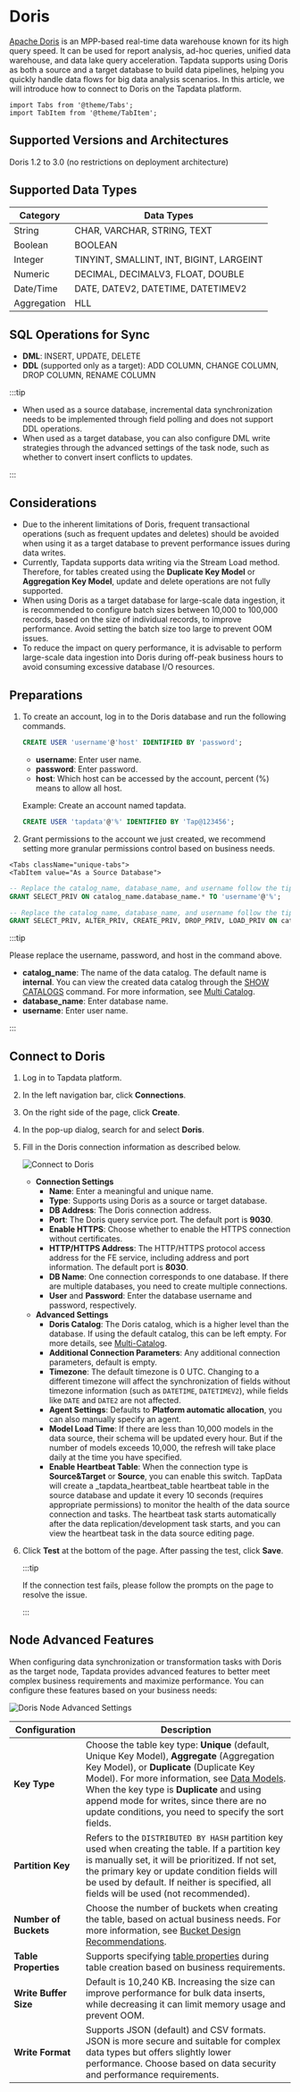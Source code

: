 # Doris

[Apache Doris](https://doris.apache.org/) is an MPP-based real-time data warehouse known for its high query speed. It can be used for report analysis, ad-hoc queries, unified data warehouse, and data lake query acceleration. Tapdata supports using Doris as both a source and a target database to build data pipelines, helping you quickly handle data flows for big data analysis scenarios. In this article, we will introduce how to connect to Doris on the Tapdata platform.

```mdx-code-block
import Tabs from '@theme/Tabs';
import TabItem from '@theme/TabItem';
```

## Supported Versions and Architectures

Doris 1.2 to 3.0 (no restrictions on deployment architecture)

## Supported Data Types

| Category    | Data Types                               |
| ----------- | ---------------------------------------- |
| String      | CHAR, VARCHAR, STRING, TEXT              |
| Boolean     | BOOLEAN                                  |
| Integer     | TINYINT, SMALLINT, INT, BIGINT, LARGEINT |
| Numeric     | DECIMAL, DECIMALV3, FLOAT, DOUBLE        |
| Date/Time   | DATE, DATEV2, DATETIME, DATETIMEV2       |
| Aggregation | HLL                                      |

## SQL Operations for Sync 

* **DML**: INSERT, UPDATE, DELETE
* **DDL** (supported only as a target): ADD COLUMN, CHANGE COLUMN, DROP COLUMN, RENAME COLUMN

:::tip

- When used as a source database, incremental data synchronization needs to be implemented through field polling and does not support DDL operations.
- When used as a target database, you can also configure DML write strategies through the advanced settings of the task node, such as whether to convert insert conflicts to updates.

:::

## Considerations

* Due to the inherent limitations of Doris, frequent transactional operations (such as frequent updates and deletes) should be avoided when using it as a target database to prevent performance issues during data writes.
* Currently, Tapdata supports data writing via the Stream Load method. Therefore, for tables created using the **Duplicate Key Model** or **Aggregation Key Model**, update and delete operations are not fully supported.
* When using Doris as a target database for large-scale data ingestion, it is recommended to configure batch sizes between 10,000 to 100,000 records, based on the size of individual records, to improve performance. Avoid setting the batch size too large to prevent OOM issues.
* To reduce the impact on query performance, it is advisable to perform large-scale data ingestion into Doris during off-peak business hours to avoid consuming excessive database I/O resources.

## Preparations

1. To create an account, log in to the Doris database and run the following commands.

   ```sql
   CREATE USER 'username'@'host' IDENTIFIED BY 'password';
   ```

   - **username**: Enter user name.
   - **password**: Enter password.
   - **host**: Which host can be accessed by the account, percent (%) means to allow all host.

   Example: Create an account named tapdata.

   ```sql
   CREATE USER 'tapdata'@'%' IDENTIFIED BY 'Tap@123456';
   ```

2. Grant permissions to the account we just created, we recommend setting more granular permissions control based on business needs.

```mdx-code-block
<Tabs className="unique-tabs">
<TabItem value="As a Source Database">
```

```sql
-- Replace the catalog_name, database_name, and username follow the tips below
GRANT SELECT_PRIV ON catalog_name.database_name.* TO 'username'@'%';
```

</TabItem>

<TabItem value="As a Target Database">

```sql
-- Replace the catalog_name, database_name, and username follow the tips below
GRANT SELECT_PRIV, ALTER_PRIV, CREATE_PRIV, DROP_PRIV, LOAD_PRIV ON catalog_name.database_name.* TO 'username'@'%';
```

</TabItem>
</Tabs>



:::tip

Please replace the username, password, and host in the command above.

* **catalog_name**: The name of the data catalog. The default name is **internal**. You can view the created data catalog through the [SHOW CATALOGS](https://doris.apache.org/docs/sql-manual/sql-statements/Show-Statements/SHOW-CATALOGS) command. For more information, see [Multi Catalog](https://doris.apache.org/docs/1.2/lakehouse/multi-catalog/).
* **database_name**: Enter database name.
* **username**: Enter user name.

:::

## Connect to Doris

1. Log in to Tapdata platform.

2. In the left navigation bar, click **Connections**.

3. On the right side of the page, click **Create**.

4. In the pop-up dialog, search for and select **Doris**.

5. Fill in the Doris connection information as described below.

   ![Connect to Doris](../../images/connect_doris.png)

    - **Connection Settings**
      - **Name**: Enter a meaningful and unique name.
      - **Type**: Supports using Doris as a source or target database.
      - **DB Address**: The Doris connection address.
      - **Port**: The Doris query service port. The default port is **9030**.
      - **Enable HTTPS**: Choose whether to enable the HTTPS connection without certificates.
      - **HTTP/HTTPS Address**: The HTTP/HTTPS protocol access address for the FE service, including address and port information. The default port is **8030**.
      - **DB Name**: One connection corresponds to one database. If there are multiple databases, you need to create multiple connections.
      - **User** and **Password**: Enter the database username and password, respectively.
    - **Advanced Settings**
      - **Doris Catalog**: The Doris catalog, which is a higher level than the database. If using the default catalog, this can be left empty. For more details, see [Multi-Catalog](https://doris.apache.org/zh-CN/docs/1.2/lakehouse/multi-catalog/).
      - **Additional Connection Parameters**: Any additional connection parameters, default is empty.
      - **Timezone**: The default timezone is 0 UTC. Changing to a different timezone will affect the synchronization of fields without timezone information (such as `DATETIME`, `DATETIMEV2`), while fields like `DATE` and `DATE2` are not affected.
      - **Agent Settings**: Defaults to **Platform automatic allocation**, you can also manually specify an agent.
      - **Model Load Time**: If there are less than 10,000 models in the data source, their schema will be updated every hour. But if the number of models exceeds 10,000, the refresh will take place daily at the time you have specified.
      - **Enable Heartbeat Table**: When the connection type is **Source&Target** or **Source**, you can enable this switch. TapData will create a _tapdata_heartbeat_table heartbeat table in the source database and update it every 10 seconds (requires appropriate permissions) to monitor the health of the data source connection and tasks. The heartbeat task starts automatically after the data replication/development task starts, and you can view the heartbeat task in the data source editing page.

6. Click **Test** at the bottom of the page. After passing the test, click **Save**.

   :::tip

   If the connection test fails, please follow the prompts on the page to resolve the issue.

   :::

## Node Advanced Features

When configuring data synchronization or transformation tasks with Doris as the target node, Tapdata provides advanced features to better meet complex business requirements and maximize performance. You can configure these features based on your business needs:

![Doris Node Advanced Settings](../../images/doris_node_advanced_settings.png)

| Configuration         | Description                                                  |
| --------------------- | ------------------------------------------------------------ |
| **Key Type**          | Choose the table key type: **Unique** (default, Unique Key Model), **Aggregate** (Aggregation Key Model), or **Duplicate** (Duplicate Key Model). For more information, see [Data Models](https://doris.apache.org/docs/table-design/data-model/overview). <br />When the key type is **Duplicate** and using append mode for writes, since there are no update conditions, you need to specify the sort fields. |
| **Partition Key**     | Refers to the `DISTRIBUTED BY HASH` partition key used when creating the table. If a partition key is manually set, it will be prioritized. If not set, the primary key or update condition fields will be used by default. If neither is specified, all fields will be used (not recommended). |
| **Number of Buckets** | Choose the number of buckets when creating the table, based on actual business needs. For more information, see [Bucket Design Recommendations](https://doris.apache.org/docs/table-design/data-partition?_highlight=bucket&_highlight=nu#recommendations-for-bucket-number-and-data-volume). |
| **Table Properties**  | Supports specifying [table properties](https://doris.apache.org/docs/sql-manual/sql-statements/Data-Definition-Statements/Create/CREATE-TABLE#properties) during table creation based on business requirements. |
| **Write Buffer Size**| Default is 10,240 KB. Increasing the size can improve performance for bulk data inserts, while decreasing it can limit memory usage and prevent OOM. |
| **Write Format**     | Supports JSON (default) and CSV formats. JSON is more secure and suitable for complex data types but offers slightly lower performance. Choose based on data security and performance requirements. |
